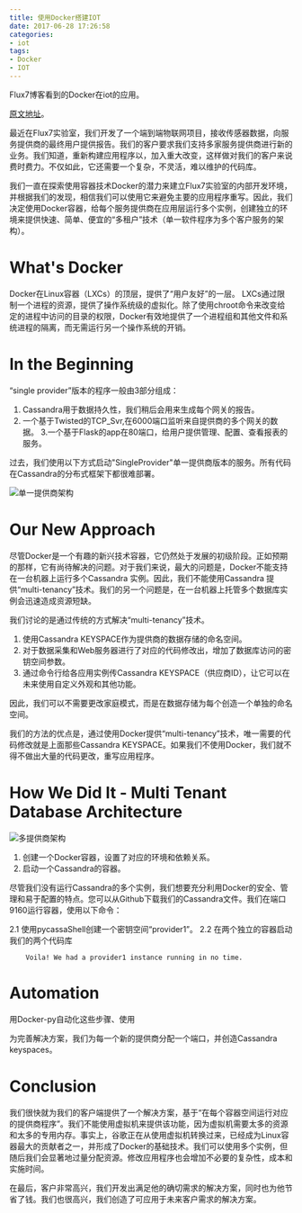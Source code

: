 ```yaml
---
title: 使用Docker搭建IOT
date: 2017-06-28 17:26:58
categories: 
- iot
tags:
- Docker
- IOT
---
```


Flux7博客看到的Docker在iot的应用。

<!--more-->

[原文地址](http://blog.flux7.com/blogs/docker/using-docker-for-quick-and-easy-multi-tenancy)。

最近在Flux7实验室，我们开发了一个端到端物联网项目，接收传感器数据，向服务提供商的最终用户提供报告。我们的客户要求我们支持多家服务提供商进行新的业务。我们知道，重新构建应用程序以，加入重大改变，这样做对我们的客户来说费时费力。不仅如此，它还需要一个复杂，不灵活，难以维护的代码库。

我们一直在探索使用容器技术Docker的潜力来建立Flux7实验室的内部开发环境，并根据我们的发现，相信我们可以使用它来避免主要的应用程序重写。因此，我们决定使用Docker容器，给每个服务提供商在应用层运行多个实例，创建独立的环境来提供快速、简单、便宜的“多租户”技术（单一软件程序为多个客户服务的架构）。

# What's Docker
Docker在Linux容器（LXCs）的顶层，提供了“用户友好”的一层。 LXCs通过限制一个进程的资源，提供了操作系统级的虚拟化。除了使用chroot命令来改变给定的进程中访问的目录的权限，Docker有效地提供了一个进程组和其他文件和系统进程的隔离，而无需运行另一个操作系统的开销。

# In the Beginning
“single provider”版本的程序一般由3部分组成：
    
1. Cassandra用于数据持久性，我们稍后会用来生成每个网关的报告。
2. 一个基于Twisted的TCP_Svr,在6000端口监听来自提供商的多个网关的数据。
3.一个基于Flask的app在80端口，给用户提供管理、配置、查看报表的服务。

过去，我们使用以下方式启动"SingleProvider"单一提供商版本的服务。所有代码在Cassandra的分布式框架下都很难部署。

![单一提供商架构](Pre_Sche.png) 

# Our New Approach
尽管Docker是一个有趣的新兴技术容器，它仍然处于发展的初级阶段。正如预期的那样，它有尚待解决的问题。对于我们来说，最大的问题是，Docker不能支持在一台机器上运行多个Cassandra 实例。因此，我们不能使用Cassandra 提供“multi-tenancy”技术。我们的另一个问题是，在一台机器上托管多个数据库实例会迅速造成资源短缺。

我们讨论的是通过传统的方式解决“multi-tenancy”技术。
1. 使用Cassandra KEYSPACE作为提供商的数据存储的命名空间。
2. 对于数据采集和Web服务器进行了对应的代码修改出，增加了数据库访问的密钥空间参数。
3. 通过命令行给各应用实例传Cassandra KEYSPACE（供应商ID），让它可以在未来使用自定义外观和其他功能。

因此，我们可以不需要更改家庭模式，而是在数据存储为每个创造一个单独的命名空间。

我们的方法的优点是，通过使用Docker提供“multi-tenancy”技术，唯一需要的代码修改就是上面那些Cassandra KEYSPACE。如果我们不使用Docker，我们就不得不做出大量的代码更改，重写应用程序。

# How We Did It - Multi Tenant Database Architecture

![多提供商架构](Now_Sche.jpg) 

1. 创建一个Docker容器，设置了对应的环境和依赖关系。
2. 启动一个Cassandra的容器。

尽管我们没有运行Cassandra的多个实例，我们想要充分利用Docker的安全、管理和易于配置的特点。您可以从Github下载我们的Cassandra文件。我们在端口9160运行容器，使用以下命令：

2.1 使用pycassaShell创建一个密钥空间“provider1”。
2.2 在两个独立的容器启动我们的两个代码库

        Voila! We had a provider1 instance running in no time.

# Automation

用Docker-py自动化这些步骤、使用

为完善解决方案，我们为每一个新的提供商分配一个端口，并创造Cassandra keyspaces。

# Conclusion

我们很快就为我们的客户端提供了一个解决方案，基于“在每个容器空间运行对应的提供商程序”。我们不能使用虚拟机来提供该功能，因为虚拟机需要太多的资源和太多的专用内存。事实上，谷歌正在从使用虚拟机转换过来，已经成为Linux容器最大的贡献者之一，并形成了Docker的基础技术。我们可以使用多个实例，但随后我们会显著地过量分配资源。修改应用程序也会增加不必要的复杂性，成本和实施时间。

在最后，客户非常高兴，我们开发出满足他的确切需求的解决方案，同时也为他节省了钱。我们也很高兴，我们创造了可应用于未来客户需求的解决方案。
